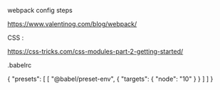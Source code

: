 webpack config steps 

https://www.valentinog.com/blog/webpack/

CSS :

https://css-tricks.com/css-modules-part-2-getting-started/


.babelrc

{
    "presets": [
        [
            "@babel/preset-env",
            {
              "targets": {
                "node": "10"
              }
            }
          ]
    ]
}
